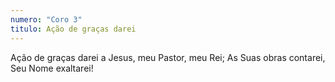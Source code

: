 ```yaml
---
numero: "Coro 3"
titulo: Ação de graças darei
---
```

Ação de graças darei a Jesus, meu Pastor, meu Rei;
As Suas obras contarei, Seu Nome exaltarei!
